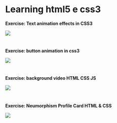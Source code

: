 
 # Learning html5 e css3

 

**Exercise: Text animation effects in CSS3**

 <a href="https://gelcimarmoraes.github.io/
learning-html-css/exercicios/Efeitos-de-anima%C3%A7%C3%A3o-no-texto-CSS/" target="_blank">
        <img src="https://img.shields.io/static/v1?label=|&message=WEBSITE&color=82D8F9&style=plastic&logo=google-chrome&logo-color=white"/>
 </a>

#
**Exercise: button animation in css3**

<a href="https://gelcimarmoraes.github.io/
learning-html-css/exercicios/anima%C3%A7%C3%A3o%20de%20bot%C3%A3o%20em%20css/" target="_blank">
        <img src="https://img.shields.io/static/v1?label=|&message=WEBSITE&color=82D8F9&style=plastic&logo=google-chrome&logo-color=white"/>
 </a>
 
 #

**Exercise: background video HTML CSS JS**

 <a href="https://gelcimarmoraes.github.io/
learning-html-css/exercicios/background-video-HTML-CSS-JS/index.html" target="_blank">
        <img src="https://img.shields.io/static/v1?label=|&message=WEBSITE&color=82D8F9&style=plastic&logo=google-chrome&logo-color=white"/>
 </a>

#

**Exercise: Neumorphism Profile Card HTML & CSS**

 <a href="https://gelcimarmoraes.github.io/
learning-html-css/exercicios/Neumorphism-Profile-Card%20-HTML-&-CSS/index.html" target="_blank">
        <img src="https://img.shields.io/static/v1?label=|&message=WEBSITE&color=82D8F9&style=plastic&logo=google-chrome&logo-color=white"/>
 </a>
 
 #

